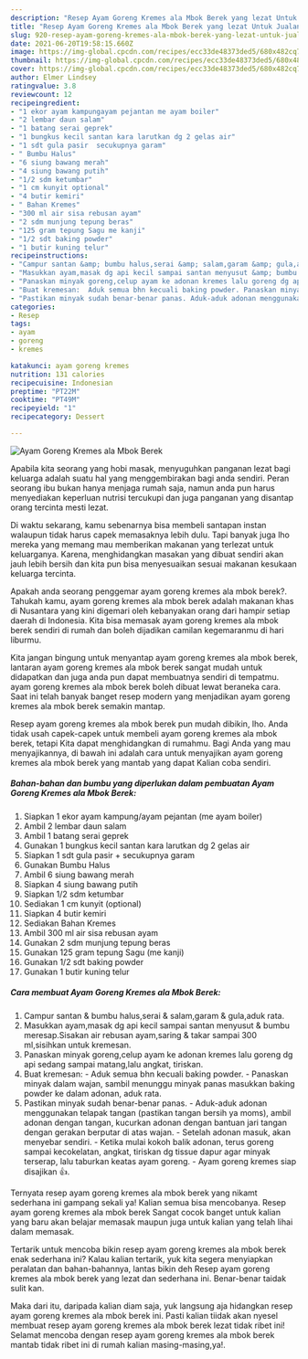 ```yaml
---
description: "Resep Ayam Goreng Kremes ala Mbok Berek yang lezat Untuk Jualan"
title: "Resep Ayam Goreng Kremes ala Mbok Berek yang lezat Untuk Jualan"
slug: 920-resep-ayam-goreng-kremes-ala-mbok-berek-yang-lezat-untuk-jualan
date: 2021-06-20T19:58:15.660Z
image: https://img-global.cpcdn.com/recipes/ecc33de48373ded5/680x482cq70/ayam-goreng-kremes-ala-mbok-berek-foto-resep-utama.jpg
thumbnail: https://img-global.cpcdn.com/recipes/ecc33de48373ded5/680x482cq70/ayam-goreng-kremes-ala-mbok-berek-foto-resep-utama.jpg
cover: https://img-global.cpcdn.com/recipes/ecc33de48373ded5/680x482cq70/ayam-goreng-kremes-ala-mbok-berek-foto-resep-utama.jpg
author: Elmer Lindsey
ratingvalue: 3.8
reviewcount: 12
recipeingredient:
- "1 ekor ayam kampungayam pejantan me ayam boiler"
- "2 lembar daun salam"
- "1 batang serai geprek"
- "1 bungkus kecil santan kara larutkan dg 2 gelas air"
- "1 sdt gula pasir  secukupnya garam"
- " Bumbu Halus"
- "6 siung bawang merah"
- "4 siung bawang putih"
- "1/2 sdm ketumbar"
- "1 cm kunyit optional"
- "4 butir kemiri"
- " Bahan Kremes"
- "300 ml air sisa rebusan ayam"
- "2 sdm munjung tepung beras"
- "125 gram tepung Sagu me kanji"
- "1/2 sdt baking powder"
- "1 butir kuning telur"
recipeinstructions:
- "Campur santan &amp; bumbu halus,serai &amp; salam,garam &amp; gula,aduk rata."
- "Masukkan ayam,masak dg api kecil sampai santan menyusut &amp; bumbu meresap.Sisakan air rebusan ayam,saring &amp; takar sampai 300 ml,sisihkan untuk kremesan."
- "Panaskan minyak goreng,celup ayam ke adonan kremes lalu goreng dg api sedang sampai matang,lalu angkat, tiriskan."
- "Buat kremesan:  Aduk semua bhn kecuali baking powder. Panaskan minyak dalam wajan, sambil menunggu minyak panas masukkan baking powder ke dalam adonan, aduk rata."
- "Pastikan minyak sudah benar-benar panas. Aduk-aduk adonan menggunakan telapak tangan (pastikan tangan bersih ya moms), ambil adonan dengan tangan, kucurkan adonan dengan bantuan jari tangan dengan gerakan berputar di atas wajan. Setelah adonan masuk, akan menyebar sendiri. Ketika mulai kokoh balik adonan, terus goreng sampai kecokelatan, angkat, tiriskan dg tissue dapur agar minyak terserap, lalu taburkan keatas ayam goreng. Ayam goreng kremes siap disajikan 👍."
categories:
- Resep
tags:
- ayam
- goreng
- kremes

katakunci: ayam goreng kremes 
nutrition: 131 calories
recipecuisine: Indonesian
preptime: "PT22M"
cooktime: "PT49M"
recipeyield: "1"
recipecategory: Dessert

---
```



![Ayam Goreng Kremes ala Mbok Berek](https://img-global.cpcdn.com/recipes/ecc33de48373ded5/680x482cq70/ayam-goreng-kremes-ala-mbok-berek-foto-resep-utama.jpg)

Apabila kita seorang yang hobi masak, menyuguhkan panganan lezat bagi keluarga adalah suatu hal yang menggembirakan bagi anda sendiri. Peran seorang ibu bukan hanya menjaga rumah saja, namun anda pun harus menyediakan keperluan nutrisi tercukupi dan juga panganan yang disantap orang tercinta mesti lezat.

Di waktu  sekarang, kamu sebenarnya bisa membeli santapan instan walaupun tidak harus capek memasaknya lebih dulu. Tapi banyak juga lho mereka yang memang mau memberikan makanan yang terlezat untuk keluarganya. Karena, menghidangkan masakan yang dibuat sendiri akan jauh lebih bersih dan kita pun bisa menyesuaikan sesuai makanan kesukaan keluarga tercinta. 



Apakah anda seorang penggemar ayam goreng kremes ala mbok berek?. Tahukah kamu, ayam goreng kremes ala mbok berek adalah makanan khas di Nusantara yang kini digemari oleh kebanyakan orang dari hampir setiap daerah di Indonesia. Kita bisa memasak ayam goreng kremes ala mbok berek sendiri di rumah dan boleh dijadikan camilan kegemaranmu di hari liburmu.

Kita jangan bingung untuk menyantap ayam goreng kremes ala mbok berek, lantaran ayam goreng kremes ala mbok berek sangat mudah untuk didapatkan dan juga anda pun dapat membuatnya sendiri di tempatmu. ayam goreng kremes ala mbok berek boleh dibuat lewat beraneka cara. Saat ini telah banyak banget resep modern yang menjadikan ayam goreng kremes ala mbok berek semakin mantap.

Resep ayam goreng kremes ala mbok berek pun mudah dibikin, lho. Anda tidak usah capek-capek untuk membeli ayam goreng kremes ala mbok berek, tetapi Kita dapat menghidangkan di rumahmu. Bagi Anda yang mau menyajikannya, di bawah ini adalah cara untuk menyajikan ayam goreng kremes ala mbok berek yang mantab yang dapat Kalian coba sendiri.

<!--inarticleads1-->

##### Bahan-bahan dan bumbu yang diperlukan dalam pembuatan Ayam Goreng Kremes ala Mbok Berek:

1. Siapkan 1 ekor ayam kampung/ayam pejantan (me ayam boiler)
1. Ambil 2 lembar daun salam
1. Ambil 1 batang serai geprek
1. Gunakan 1 bungkus kecil santan kara larutkan dg 2 gelas air
1. Siapkan 1 sdt gula pasir + secukupnya garam
1. Gunakan  Bumbu Halus
1. Ambil 6 siung bawang merah
1. Siapkan 4 siung bawang putih
1. Siapkan 1/2 sdm ketumbar
1. Sediakan 1 cm kunyit (optional)
1. Siapkan 4 butir kemiri
1. Sediakan  Bahan Kremes
1. Ambil 300 ml air sisa rebusan ayam
1. Gunakan 2 sdm munjung tepung beras
1. Gunakan 125 gram tepung Sagu (me kanji)
1. Gunakan 1/2 sdt baking powder
1. Gunakan 1 butir kuning telur




<!--inarticleads2-->

##### Cara membuat Ayam Goreng Kremes ala Mbok Berek:

1. Campur santan &amp; bumbu halus,serai &amp; salam,garam &amp; gula,aduk rata.
1. Masukkan ayam,masak dg api kecil sampai santan menyusut &amp; bumbu meresap.Sisakan air rebusan ayam,saring &amp; takar sampai 300 ml,sisihkan untuk kremesan.
1. Panaskan minyak goreng,celup ayam ke adonan kremes lalu goreng dg api sedang sampai matang,lalu angkat, tiriskan.
1. Buat kremesan:  - Aduk semua bhn kecuali baking powder. - Panaskan minyak dalam wajan, sambil menunggu minyak panas masukkan baking powder ke dalam adonan, aduk rata.
1. Pastikan minyak sudah benar-benar panas. - Aduk-aduk adonan menggunakan telapak tangan (pastikan tangan bersih ya moms), ambil adonan dengan tangan, kucurkan adonan dengan bantuan jari tangan dengan gerakan berputar di atas wajan. - Setelah adonan masuk, akan menyebar sendiri. - Ketika mulai kokoh balik adonan, terus goreng sampai kecokelatan, angkat, tiriskan dg tissue dapur agar minyak terserap, lalu taburkan keatas ayam goreng. - Ayam goreng kremes siap disajikan 👍.




Ternyata resep ayam goreng kremes ala mbok berek yang nikamt sederhana ini gampang sekali ya! Kalian semua bisa mencobanya. Resep ayam goreng kremes ala mbok berek Sangat cocok banget untuk kalian yang baru akan belajar memasak maupun juga untuk kalian yang telah lihai dalam memasak.

Tertarik untuk mencoba bikin resep ayam goreng kremes ala mbok berek enak sederhana ini? Kalau kalian tertarik, yuk kita segera menyiapkan peralatan dan bahan-bahannya, lantas bikin deh Resep ayam goreng kremes ala mbok berek yang lezat dan sederhana ini. Benar-benar taidak sulit kan. 

Maka dari itu, daripada kalian diam saja, yuk langsung aja hidangkan resep ayam goreng kremes ala mbok berek ini. Pasti kalian tiidak akan nyesel membuat resep ayam goreng kremes ala mbok berek lezat tidak ribet ini! Selamat mencoba dengan resep ayam goreng kremes ala mbok berek mantab tidak ribet ini di rumah kalian masing-masing,ya!.

